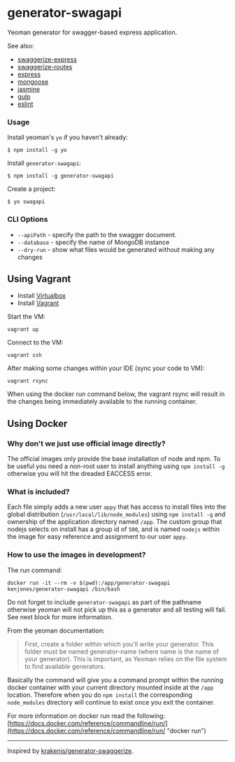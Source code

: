 generator-swagapi
====================

Yeoman generator for swagger-based express application.

See also:

- [swaggerize-express](https://github.com/krakenjs/swaggerize-express)
- [swaggerize-routes](https://github.com/krakenjs/swaggerize-routes)
- [express](https://github.com/strongloop/express)
- [mongoose](https://github.com/Automattic/mongoose)
- [jasmine](https://github.com/jasmine/jasmine)
- [gulp](https://github.com/gulpjs/gulp)
- [eslint](https://github.com/eslint/eslint)

### Usage

Install yeoman's `yo` if you haven't already:

```
$ npm install -g yo
```

Install `generator-swagapi`:

```
$ npm install -g generator-swagapi
```

Create a project:

```
$ yo swagapi
```

### CLI Options

- `--apiPath` - specify the path to the swagger document.
- `--database` - specify the name of MongoDB instance
- `--dry-run` - show what files would be generated without making any changes

## Using Vagrant

- Install [Virtualbox](https://www.virtualbox.org/wiki/Downloads)
- Install [Vagrant](https://www.vagrantup.com/downloads.html)

Start the VM:

    vagrant up

Connect to the VM:

    vagrant ssh

After making some changes within your IDE (sync your code to VM):

    vagrant rsync

When using the docker run command below, the vagrant rsync will result in the changes being immediately available to the running container.

## Using Docker

### Why don't we just use official image directly?

The official images only provide the base installation of node and npm. To be useful you need a non-root user to install anything using `npm install -g`
otherwise you will hit the dreaded EACCESS error.

### What is included?

Each file simply adds a new user `appy` that has access to install files into the global distribution (`/usr/local/lib/node_modules`) using `npm install -g` and ownership of the application directory named `/app`. The custom group that nodejs selects on install has a group id of `500`, and is named `nodejs` within the image for easy reference and assignment to our user `appy`.

### How to use the images in development?

The run command:

    docker run -it --rm -v $(pwd):/app/generator-swagapi kenjones/generator-swagapi /bin/bash

Do not forget to include `generator-swagapi` as part of the pathname otherwise yeoman will not pick up this as a generator and all testing will fail. See next block for more information.

From the yeoman documentation:

>First, create a folder within which you'll write your generator. This folder must be named generator-name (where name is the name of your generator). This is important, as Yeoman relies on the file system to find available generators.

Basically the command will give you a command prompt within the running docker container with your current directory mounted inside at the `/app` location. Therefore when you do `npm install` the corresponding `node_modules` directory will continue to exist once you exit the container.

For more information on docker run read the following:
[https://docs.docker.com/reference/commandline/run/](https://docs.docker.com/reference/commandline/run/ "docker run")

----
Inspired by [krakenjs/generator-swaggerize](https://github.com/krakenjs/generator-swaggerize).